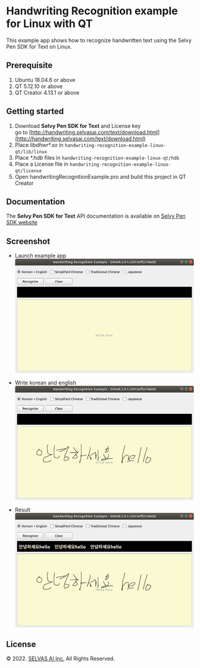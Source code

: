 # Handwriting Recognition example for Linux with QT
This example app shows how to recognize handwritten text using the Selvy Pen SDK for Text on Linux.

## Prerequisite
1. Ubuntu 18.04.6 or above
1. QT 5.12.10 or above
1. QT Creator 4.13.1 or above

## Getting started
1. Download **Selvy Pen SDK for Text** and License key  
   go to [http://handwriting.selvasai.com/text/download.html](http://handwriting.selvasai.com/text/download.html)
1. Place <i>libdhwr*.so</i> in `handwriting-recognition-example-linux-qt/lib/linux`
1. Place <i>*.hdb</i> files in `handwriting-recognition-example-linux-qt/hdb`
1. Place a License file in `handwriting-recognition-example-linux-qt/license`
1. Open handwritingRecognitionExample.pro and build this project in QT Creator

## Documentation
The **Selvy Pen SDK for Text** API documentation is available on [Selvy Pen SDK website](http://handwriting.selvasai.com)

## Screenshot
* Launch example app  
![](/screenshot-1.png)

* Write korean and english  
![](/screenshot-2.png)

* Result  
![](/screenshot-3.png)

## License
© 2022. [SELVAS AI Inc.](http://www.selvasai.com) All Rights Reserved.
